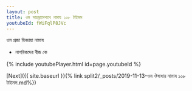 ```yaml
---
layout: post
title: ওম সাহস্রামেশাবে নামায ১০৮ টাইমস
youtubeId: fWiFqlP8JVc
---
```

 
 
 ওম প্রজা ভিজায়া নামায  
 
 -  নাগরিকদের বীজ কে 
 
  
 
  
 
 
 
 
 
 


{% include youtubePlayer.html id=page.youtubeId %}
 
[Next]({{ site.baseurl }}{% link  split2/_posts/2019-11-13-ওম ঔষাধায় নামায ১০৮ টাইমস.md%})
 
